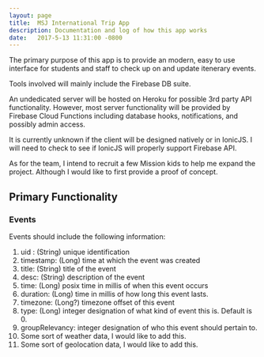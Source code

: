 ```yaml
---
layout: page
title:  MSJ International Trip App 
description: Documentation and log of how this app works
date:   2017-5-13 11:31:00 -0800
---
```


The primary purpose of this app is to provide an modern, easy to use interface
for students and staff to check up on and update itenerary events. 

Tools involved will mainly include the Firebase DB suite. 

An undedicated server will be hosted on Heroku for possible 3rd party API functionality. 
However, most server functionality will be provided by Firebase Cloud Functions including
database hooks, notifications, and possibly admin access. 

It is currently unknown if the client will be designed natively or in IonicJS. I will need
to check to see if IonicJS will properly support Firebase API.

As for the team, I intend to recruit a few Mission kids to help me expand the
project. Although I would like to first provide a proof of concept. 


## Primary Functionality

### Events

Events should include the following information:

 1. uid : (String) unique identification 
 2. timestamp: (Long) time at which the event was created
 3. title: (String) title of the event
 4. desc: (String) description of the event
 5. time: (Long) posix time in millis of when this event occurs
 6. duration: (Long) time in millis of how long this event lasts. 
 7. timezone: (Long?) timezone offset of this event
 8. type: (Long) integer designation of what kind of event this is. Default is 0. 
 9. groupRelevancy: integer designation of who this event should pertain to. 
 10. Some sort of weather data, I would like to add this. 
 11. Some sort of geolocation data, I would like to add this. 



